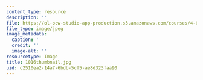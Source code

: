 ```yaml
---
content_type: resource
description: ''
file: https://ol-ocw-studio-app-production.s3.amazonaws.com/courses/4-614-religious-architecture-and-islamic-cultures-fall-2002/c2510ea214a76bdb5cf5ae8d323faa90_1016thumbnail.jpg
file_type: image/jpeg
image_metadata:
  caption: ''
  credit: ''
  image-alt: ''
resourcetype: Image
title: 1016thumbnail.jpg
uid: c2510ea2-14a7-6bdb-5cf5-ae8d323faa90
---
```

